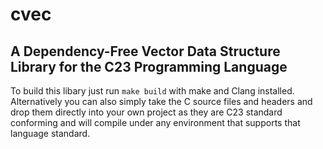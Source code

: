 # cvec

## A Dependency-Free Vector Data Structure Library for the C23 Programming Language

To build this libary just run `make build` with make and Clang installed.
Alternatively you can also simply take the C source files and headers and drop them
directly into your own project as they are C23 standard conforming and will compile
under any environment that supports that language standard.
